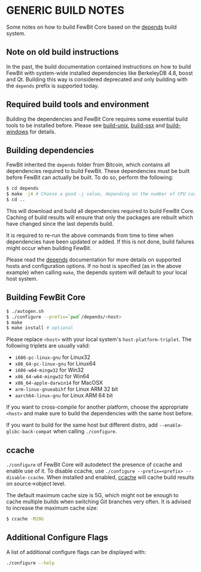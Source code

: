 # GENERIC BUILD NOTES

Some notes on how to build FewBit Core based on the [depends](../depends/README.md) build system.

## Note on old build instructions

In the past, the build documentation contained instructions on how to build FewBit with system-wide installed dependencies
like BerkeleyDB 4.8, boost and Qt. Building this way is considered deprecated and only building with the `depends` prefix
is supported today.

## Required build tools and environment

Building the dependencies and FewBit Core requires some essential build tools to be installed before. Please see
[build-unix](build-unix.md), [build-osx](build-osx.md) and [build-windows](build-windows.md) for details.

## Building dependencies

FewBit inherited the `depends` folder from Bitcoin, which contains all dependencies required to build FewBit. These
dependencies must be built before FewBit can actually be built. To do so, perform the following:

```bash
$ cd depends
$ make -j4 # Choose a good -j value, depending on the number of CPU cores available
$ cd ..
```

This will download and build all dependencies required to build FewBit Core. Caching of build results will ensure that only
the packages are rebuilt which have changed since the last depends build.

It is required to re-run the above commands from time to time when dependencies have been updated or added. If this is
not done, build failures might occur when building FewBit.

Please read the [depends](../depends/README.md) documentation for more details on supported hosts and configuration
options. If no host is specified (as in the above example) when calling `make`, the depends system will default to your
local host system.

## Building FewBit Core

```bash
$ ./autogen.sh
$ ./configure --prefix=`pwd`/depends/<host>
$ make
$ make install # optional
```

Please replace `<host>` with your local system's `host-platform-triplet`. The following triplets are usually valid:

-   `i686-pc-linux-gnu` for Linux32
-   `x86_64-pc-linux-gnu` for Linux64
-   `i686-w64-mingw32` for Win32
-   `x86_64-w64-mingw32` for Win64
-   `x86_64-apple-darwin14` for MacOSX
-   `arm-linux-gnueabihf` for Linux ARM 32 bit
-   `aarch64-linux-gnu` for Linux ARM 64 bit

If you want to cross-compile for another platform, choose the appropriate `<host>` and make sure to build the
dependencies with the same host before.

If you want to build for the same host but different distro, add `--enable-glibc-back-compat` when calling `./configure`.

## ccache

`./configure` of FewBit Core will autodetect the presence of ccache and enable use of it. To disable ccache, use
`./configure --prefix=<prefix> --disable-ccache`. When installed and enabled, [ccache](https://ccache.samba.org/) will
cache build results on source->object level.

The default maximum cache size is 5G, which might not be enough to cache multiple builds when switching Git branches
very often. It is advised to increase the maximum cache size:

```bash
$ ccache -M20G
```

## Additional Configure Flags

A list of additional configure flags can be displayed with:

```bash
./configure --help
```

